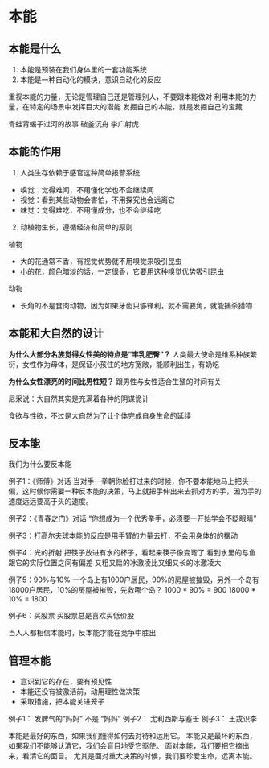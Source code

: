 # 本能

## 本能是什么

1. 本能是预装在我们身体里的一套功能系统
2. 本能是一种自动化的模块，意识自动化的反应

重视本能的力量，无论是管理自己还是管理别人，不要跟本能做对
利用本能的力量，在特定的场景中发挥巨大的潜能
发掘自己的本能，就是发掘自己的宝藏

青蛙背蝎子过河的故事
破釜沉舟
李广射虎

## 本能的作用

1. 人类生存依赖于感官这种简单报警系统

- 嗅觉：觉得难闻，不用懂化学也不会继续闻
- 视觉：看到某些动物会害怕，不用探究也会远离它
- 味觉：觉得难吃，不用懂成分，也不会继续吃

2. 动植物生长，遵循经济和简单的原则

植物

- 大的花通常不香，有视觉优势就不用嗅觉来吸引昆虫
- 小的花，颜色暗淡的话，一定很香，它要用这种嗅觉优势吸引昆虫

动物

- 长角的不是食肉动物，因为如果牙齿只够锋利，就不需要角，就能捕杀猎物

## 本能和大自然的设计

**为什么大部分名族觉得女性美的特点是“丰乳肥臀”？**
人类最大使命是维系种族繁衍，女性作为母体，是保证小孩住的地方宽敞，能顺利出生，有奶吃

**为什么女性漂亮的时间比男性短？**
跟男性与女性适合生殖的时间有关

尼采说：大自然其实是充满着各种的阴谋诡计

食欲与性欲，不过是大自然为了让个体完成自身生命的延续

## 反本能

我们为什么要反本能

例子1：《师傅》对话
当对手一拳朝你脸打过来的时候，你不要本能地马上把头一偏，这时候你需要一种反本能的决策，马上就把手伸出来去抓对方的手，因为手的速度远远要高于头的速度。

例子2：《青春之门》对话
“你想成为一个优秀拳手，必须要一开始学会不眨眼睛”

例子3：打高尔夫球本能的反应是用手臂的力量去打，不会用身体的的摆动

例子4：光的折射
把筷子放进有水的杯子，看起来筷子像变弯了
看到水里的与鱼跟它的实际位置之间有偏差
又粗又扁的冰激凌比又细又长的冰激凌大

例子5：90%与10%
一个岛上有1000户居民，90%的房屋被摧毁，另外一个岛有18000户居民，10%的房屋被摧毁，先救哪个岛？
1000 * 90% = 900
18000 * 10% = 1800

例子6：买股票
买股票总是喜欢买低价股

当人人都相信本能时，反本能才能在竞争中胜出

## 管理本能

- 意识到它的存在，要有预见性
- 本能还没有被激活前，动用理性做决策
- 采取措施，把本能关进笼子

例子1： 发脾气的“妈妈” 不是 “妈妈”
例子2： 尤利西斯与塞壬
例子3： 王戎识李

本能是最好的东西，如果我们懂得如何去对待和运用它。
本能又是最坏的东西，如果我们不能够认清它，我们会盲目地受它驱使。
面对本能，我们要把它摘出来，看清它的面目。
尤其是面对重大决策的时候，我们要珍爱生命，远离本能。
